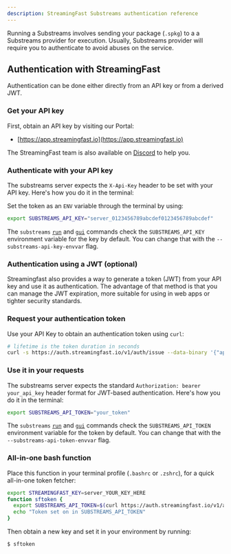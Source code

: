 ```yaml
---
description: StreamingFast Substreams authentication reference
---
```


Running a Substreams involves sending your package (`.spkg`) to a a Substreams provider for execution. Usually, Substreams provider will require you to authenticate to avoid abuses on the service.

## Authentication with StreamingFast

Authentication can be done either directly from an API key or from a derived JWT.

### Get your API key

First, obtain an API key by visiting our Portal:

* [https://app.streamingfast.io](https://app.streamingfast.io)

The StreamingFast team is also available on [Discord](https://discord.gg/jZwqxJAvRs) to help you.

### Authenticate with your API key

The substreams server expects the `X-Api-Key` header to be set with your API key. Here's how you do it in the terminal:

Set the token as an `ENV` variable through the terminal by using:

```bash
export SUBSTREAMS_API_KEY="server_0123456789abcdef0123456789abcdef"
```

The `substreams` [`run`](https://substreams.streamingfast.io/reference-and-specs/command-line-interface#run) and [`gui`](https://substreams.streamingfast.io/reference-and-specs/command-line-interface#gui) commands check the `SUBSTREAMS_API_KEY` environment variable for the key by default. You can change that with the `--substreams-api-key-envvar` flag.

### Authentication using a JWT (optional)

Streamingfast also provides a way to generate a token (JWT) from your API key and use it as authentication. The advantage of that method is that you can manage the JWT expiration, more suitable for using in web apps or tighter security standards.

### Request your authentication token

Use your API Key to obtain an authentication token using `curl`:

```bash
# lifetime is the token duration in seconds
curl -s https://auth.streamingfast.io/v1/auth/issue --data-binary '{"api_key": "your-api-key", "lifetime", 3600}'
```
### Use it in your requests

The substreams server expects the standard `Authorization: bearer your_api_key` header format for JWT-based authentication. Here's how you do it in the terminal:

```bash
export SUBSTREAMS_API_TOKEN="your_token"
```

The `substreams` [`run`](https://substreams.streamingfast.io/reference-and-specs/command-line-interface#run) and [`gui`](https://substreams.streamingfast.io/reference-and-specs/command-line-interface#gui) commands check the `SUBSTREAMS_API_TOKEN` environment variable for the token by default. You can change that with the `--substreams-api-token-envvar` flag.

### All-in-one bash function

Place this function in your terminal profile (`.bashrc` or `.zshrc`), for a quick all-in-one token fetcher:

```bash
export STREAMINGFAST_KEY=server_YOUR_KEY_HERE
function sftoken {
  export SUBSTREAMS_API_TOKEN=$(curl https://auth.streamingfast.io/v1/auth/issue -s --data-binary '{"api_key":"'$STREAMINGFAST_KEY'"}' | jq -r .token)
  echo "Token set on in SUBSTREAMS_API_TOKEN"
}
```

Then obtain a new key and set it in your environment by running:

```bash
$ sftoken
```

[^1]: A [JSON Web Token](https://jwt.io/), or JWT

[^2]: The `api_key` specified here is one starting with `server_`, `web_` or `mobile_`, obtained through the StreamingFast Portal.

[^3]: Install `jq` from [https://stedolan.github.io/jq/](https://stedolan.github.io/jq/)
